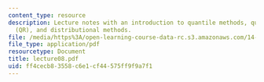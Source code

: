 ```yaml
---
content_type: resource
description: Lecture notes with an introduction to quantile methods, quantile regression
  (QR), and distributional methods.
file: /media/https%3A/open-learning-course-data-rc.s3.amazonaws.com/14-385-nonlinear-econometric-analysis-fall-2007/ff4cecb83558c6e1cf44575ff9f9a7f1_lecture08.pdf
file_type: application/pdf
resourcetype: Document
title: lecture08.pdf
uid: ff4cecb8-3558-c6e1-cf44-575ff9f9a7f1
---
```


